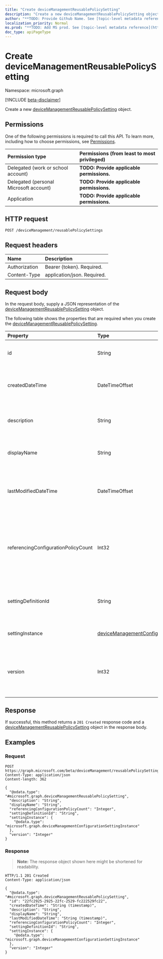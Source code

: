```yaml
---
title: "Create deviceManagementReusablePolicySetting"
description: "Create a new deviceManagementReusablePolicySetting object."
author: "**TODO: Provide Github Name. See [topic-level metadata reference](https://msgo.azurewebsites.net/add/document/guidelines/metadata.html#topic-level-metadata)**"
localization_priority: Normal
ms.prod: "**TODO: Add MS prod. See [topic-level metadata reference](https://msgo.azurewebsites.net/add/document/guidelines/metadata.html#topic-level-metadata)**"
doc_type: apiPageType
---
```


# Create deviceManagementReusablePolicySetting
Namespace: microsoft.graph

[!INCLUDE [beta-disclaimer](../../includes/beta-disclaimer.md)]

Create a new [deviceManagementReusablePolicySetting](../resources/devicemanagementreusablepolicysetting.md) object.

## Permissions
One of the following permissions is required to call this API. To learn more, including how to choose permissions, see [Permissions](/graph/permissions-reference).

|Permission type|Permissions (from least to most privileged)|
|:---|:---|
|Delegated (work or school account)|**TODO: Provide applicable permissions.**|
|Delegated (personal Microsoft account)|**TODO: Provide applicable permissions.**|
|Application|**TODO: Provide applicable permissions.**|

## HTTP request

<!-- {
  "blockType": "ignored"
}
-->
``` http
POST /deviceManagement/reusablePolicySettings
```

## Request headers
|Name|Description|
|:---|:---|
|Authorization|Bearer {token}. Required.|
|Content-Type|application/json. Required.|

## Request body
In the request body, supply a JSON representation of the [deviceManagementReusablePolicySetting](../resources/devicemanagementreusablepolicysetting.md) object.

The following table shows the properties that are required when you create the [deviceManagementReusablePolicySetting](../resources/devicemanagementreusablepolicysetting.md).

|Property|Type|Description|
|:---|:---|:---|
|id|String|**TODO: Add Description** Inherited from [entity](../resources/entity.md)|
|createdDateTime|DateTimeOffset|reusable setting creation date and time. This property is read-only.|
|description|String|reusable setting description supplied by user.|
|displayName|String|reusable setting display name supplied by user.|
|lastModifiedDateTime|DateTimeOffset|date and time when reusable setting was last modified. This property is read-only.|
|referencingConfigurationPolicyCount|Int32|count of configuration policies referencing the current reusable setting. Valid values 0 to 2147483647. This property is read-only.|
|settingDefinitionId|String|setting definition id associated with this reusable setting.|
|settingInstance|[deviceManagementConfigurationSettingInstance](../resources/devicemanagementconfigurationsettinginstance.md)|reusable setting configuration instance|
|version|Int32|version number for reusable setting. Valid values 0 to 2147483647. This property is read-only.|



## Response

If successful, this method returns a `201 Created` response code and a [deviceManagementReusablePolicySetting](../resources/devicemanagementreusablepolicysetting.md) object in the response body.

## Examples

### Request
<!-- {
  "blockType": "request",
  "name": "create_devicemanagementreusablepolicysetting_from_"
}
-->
``` http
POST https://graph.microsoft.com/beta/deviceManagement/reusablePolicySettings
Content-Type: application/json
Content-length: 362

{
  "@odata.type": "#microsoft.graph.deviceManagementReusablePolicySetting",
  "description": "String",
  "displayName": "String",
  "referencingConfigurationPolicyCount": "Integer",
  "settingDefinitionId": "String",
  "settingInstance": {
    "@odata.type": "microsoft.graph.deviceManagementConfigurationSettingInstance"
  },
  "version": "Integer"
}
```


### Response
>**Note:** The response object shown here might be shortened for readability.
<!-- {
  "blockType": "response",
  "truncated": true,
  "@odata.type": "microsoft.graph.deviceManagementReusablePolicySetting"
}
-->
``` http
HTTP/1.1 201 Created
Content-Type: application/json

{
  "@odata.type": "#microsoft.graph.deviceManagementReusablePolicySetting",
  "id": "22fc2925-2925-22fc-2529-fc222529fc22",
  "createdDateTime": "String (timestamp)",
  "description": "String",
  "displayName": "String",
  "lastModifiedDateTime": "String (timestamp)",
  "referencingConfigurationPolicyCount": "Integer",
  "settingDefinitionId": "String",
  "settingInstance": {
    "@odata.type": "microsoft.graph.deviceManagementConfigurationSettingInstance"
  },
  "version": "Integer"
}
```

